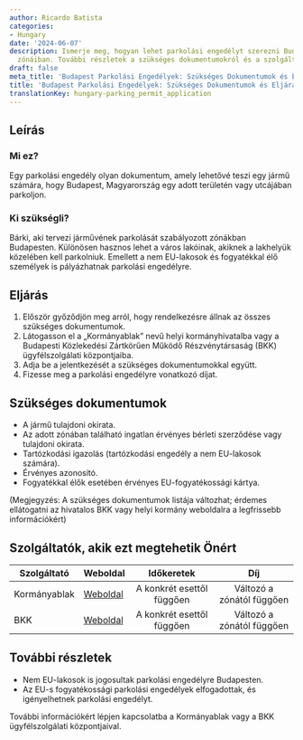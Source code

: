 ```yaml
---
author: Ricardo Batista
categories:
- Hungary
date: '2024-06-07'
description: Ismerje meg, hogyan lehet parkolási engedélyt szerezni Budapest kijelölt
  zónáiban. További részletek a szükséges dokumentumokról és a szolgáltatókról.
draft: false
meta_title: 'Budapest Parkolási Engedélyek: Szükséges Dokumentumok és Eljárás'
title: 'Budapest Parkolási Engedélyek: Szükséges Dokumentumok és Eljárás'
translationKey: hungary-parking_permit_application
---
```



## Leírás
### Mi ez?
Egy parkolási engedély olyan dokumentum, amely lehetővé teszi egy jármű számára, hogy Budapest, Magyarország egy adott területén vagy utcájában parkoljon.

### Ki szükségli?
Bárki, aki tervezi járművének parkolását szabályozott zónákban Budapesten. Különösen hasznos lehet a város lakóinak, akiknek a lakhelyük közelében kell parkolniuk. Emellett a nem EU-lakosok és fogyatékkal élő személyek is pályázhatnak parkolási engedélyre.

## Eljárás

1. Először győződjön meg arról, hogy rendelkezésre állnak az összes szükséges dokumentumok.
2. Látogasson el a „Kormányablak” nevű helyi kormányhivatalba vagy a Budapesti Közlekedési Zártkörűen Működő Részvénytársaság (BKK) ügyfélszolgálati központjaiba.
3. Adja be a jelentkezését a szükséges dokumentumokkal együtt.
4. Fizesse meg a parkolási engedélyre vonatkozó díjat.

## Szükséges dokumentumok

- A jármű tulajdoni okirata.
- Az adott zónában található ingatlan érvényes bérleti szerződése vagy tulajdoni okirata.
- Tartózkodási igazolás (tartózkodási engedély a nem EU-lakosok számára).
- Érvényes azonosító.
- Fogyatékkal élők esetében érvényes EU-fogyatékossági kártya.

(Megjegyzés: A szükséges dokumentumok listája változhat; érdemes ellátogatni az hivatalos BKK vagy helyi kormány weboldalra a legfrissebb információkért)

## Szolgáltatók, akik ezt megtehetik Önért

| Szolgáltató     |     Weboldal    |     Időkeretek    |       Díj      |
| --------------- | --------------- |  :-------------: | :-------------: |
| Kormányablak      |  [Weboldal](http://www.kormanyablak.hu/)      |      A konkrét esettől függően      | Változó a zónától függően |
| BKK | [Weboldal](https://bkk.hu/en/) | A konkrét esettől függően  | Változó a zónától függően |

## További részletek

- Nem EU-lakosok is jogosultak parkolási engedélyre Budapesten.
- Az EU-s fogyatékossági parkolási engedélyek elfogadottak, és igényelhetnek parkolási engedélyt.

További információkért lépjen kapcsolatba a Kormányablak vagy a BKK ügyfélszolgálati központjaival.
